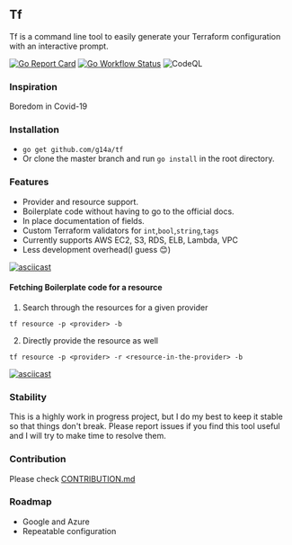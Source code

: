 ## Tf
 
Tf is a command line tool to easily generate your Terraform configuration with an interactive prompt.

[![Go Report Card](https://goreportcard.com/badge/github.com/g14a/tf)](https://goreportcard.com/report/github.com/g14a/tf)
[![Go Workflow Status](https://github.com/g14a/tf/workflows/Go/badge.svg)](https://github.com/g14a/tf/workflows/Go/badge.svg)
![CodeQL](https://github.com/g14a/tf/workflows/CodeQL/badge.svg)

### Inspiration
Boredom in Covid-19

### Installation
* ```go get github.com/g14a/tf```  
* Or clone the master branch and run ```go install``` in the root directory.

### Features
* Provider and resource support.
* Boilerplate code without having to go to the official docs.  
* In place documentation of fields.
* Custom Terraform validators for ```int```,```bool```,```string```,```tags```  
* Currently supports AWS EC2, S3, RDS, ELB, Lambda, VPC
* Less development overhead(I guess :blush:)

[![asciicast](https://asciinema.org/a/p6e5I9fNEslVdcaKFAJHgRfdt.svg)](https://asciinema.org/a/p6e5I9fNEslVdcaKFAJHgRfdt)

#### Fetching Boilerplate code for a resource

1. Search through the resources for a given provider
```shell
tf resource -p <provider> -b
```
2. Directly provide the resource as well
```shell
tf resource -p <provider> -r <resource-in-the-provider> -b
```

[![asciicast](https://asciinema.org/a/IMsCtr687FYZKkjJEuJHjMvhH.svg)](https://asciinema.org/a/IMsCtr687FYZKkjJEuJHjMvhH)

### Stability
This is a highly work in progress project, but I do my best to keep it stable so that things don't break.
Please report issues if you find this tool useful and I will try to make time to resolve them.

### Contribution 
Please check [CONTRIBUTION.md](https://github.com/g14a/tf/blob/main/CONTRIBUTING.md)

### Roadmap
* Google and Azure
* Repeatable configuration